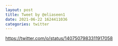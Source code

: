 ```yaml
--- 
layout: post 
title: Tweet by @eliaseen1 
date: 2021-06-22 1624411036 
categories: twitter 
--- 
```

https://twitter.com/o/status/1407507983311917058